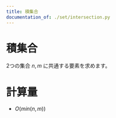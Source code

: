 ```yaml
---
title: 積集合
documentation_of: ./set/intersection.py
---
```


# 積集合
2つの集合 $n,m$ に共通する要素を求めます。

# 計算量
- $O(min(n, m))$
